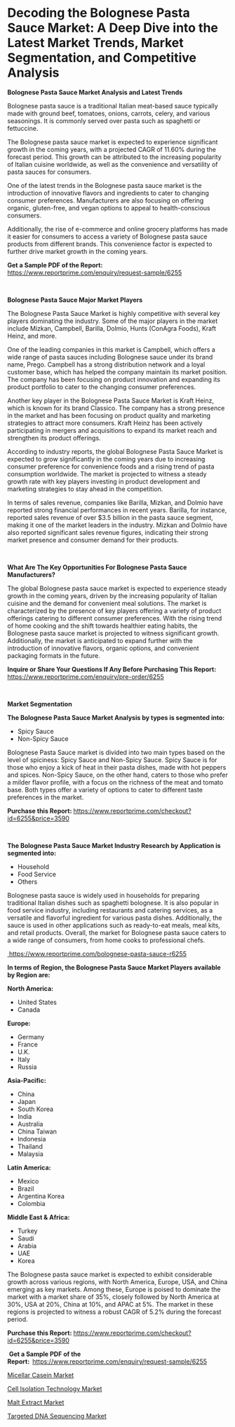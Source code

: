 <p><h1>Decoding the Bolognese Pasta Sauce Market: A Deep Dive into the Latest Market Trends, Market Segmentation, and Competitive Analysis</h1></p><p><strong>Bolognese Pasta Sauce Market Analysis and Latest Trends</strong></p>
<p><p>Bolognese pasta sauce is a traditional Italian meat-based sauce typically made with ground beef, tomatoes, onions, carrots, celery, and various seasonings. It is commonly served over pasta such as spaghetti or fettuccine.</p><p>The Bolognese pasta sauce market is expected to experience significant growth in the coming years, with a projected CAGR of 11.60% during the forecast period. This growth can be attributed to the increasing popularity of Italian cuisine worldwide, as well as the convenience and versatility of pasta sauces for consumers.</p><p>One of the latest trends in the Bolognese pasta sauce market is the introduction of innovative flavors and ingredients to cater to changing consumer preferences. Manufacturers are also focusing on offering organic, gluten-free, and vegan options to appeal to health-conscious consumers.</p><p>Additionally, the rise of e-commerce and online grocery platforms has made it easier for consumers to access a variety of Bolognese pasta sauce products from different brands. This convenience factor is expected to further drive market growth in the coming years.</p></p>
<p><strong>Get a Sample PDF of the Report:&nbsp;</strong> <a href="https://www.reportprime.com/enquiry/request-sample/6255">https://www.reportprime.com/enquiry/request-sample/6255</a></p>
<p>&nbsp;</p>
<p><strong>Bolognese Pasta Sauce Major Market Players</strong></p>
<p><p>The Bolognese Pasta Sauce Market is highly competitive with several key players dominating the industry. Some of the major players in the market include Mizkan, Campbell, Barilla, Dolmio, Hunts (ConAgra Foods), Kraft Heinz, and more.</p><p>One of the leading companies in this market is Campbell, which offers a wide range of pasta sauces including Bolognese sauce under its brand name, Prego. Campbell has a strong distribution network and a loyal customer base, which has helped the company maintain its market position. The company has been focusing on product innovation and expanding its product portfolio to cater to the changing consumer preferences.</p><p>Another key player in the Bolognese Pasta Sauce Market is Kraft Heinz, which is known for its brand Classico. The company has a strong presence in the market and has been focusing on product quality and marketing strategies to attract more consumers. Kraft Heinz has been actively participating in mergers and acquisitions to expand its market reach and strengthen its product offerings.</p><p>According to industry reports, the global Bolognese Pasta Sauce Market is expected to grow significantly in the coming years due to increasing consumer preference for convenience foods and a rising trend of pasta consumption worldwide. The market is projected to witness a steady growth rate with key players investing in product development and marketing strategies to stay ahead in the competition.</p><p>In terms of sales revenue, companies like Barilla, Mizkan, and Dolmio have reported strong financial performances in recent years. Barilla, for instance, reported sales revenue of over $3.5 billion in the pasta sauce segment, making it one of the market leaders in the industry. Mizkan and Dolmio have also reported significant sales revenue figures, indicating their strong market presence and consumer demand for their products.</p></p>
<p>&nbsp;</p>
<p><strong>What Are The Key Opportunities For Bolognese Pasta Sauce Manufacturers?</strong></p>
<p><p>The global Bolognese pasta sauce market is expected to experience steady growth in the coming years, driven by the increasing popularity of Italian cuisine and the demand for convenient meal solutions. The market is characterized by the presence of key players offering a variety of product offerings catering to different consumer preferences. With the rising trend of home cooking and the shift towards healthier eating habits, the Bolognese pasta sauce market is projected to witness significant growth. Additionally, the market is anticipated to expand further with the introduction of innovative flavors, organic options, and convenient packaging formats in the future.</p></p>
<p><strong>Inquire or Share Your Questions If Any Before Purchasing This Report:</strong> <a href="https://www.reportprime.com/enquiry/pre-order/6255">https://www.reportprime.com/enquiry/pre-order/6255</a></p>
<p>&nbsp;</p>
<p><strong>Market Segmentation</strong></p>
<p><strong>The Bolognese Pasta Sauce Market Analysis by types is segmented into:</strong></p>
<p><ul><li>Spicy Sauce</li><li>Non-Spicy Sauce</li></ul></p>
<p><p>Bolognese Pasta Sauce market is divided into two main types based on the level of spiciness: Spicy Sauce and Non-Spicy Sauce. Spicy Sauce is for those who enjoy a kick of heat in their pasta dishes, made with hot peppers and spices. Non-Spicy Sauce, on the other hand, caters to those who prefer a milder flavor profile, with a focus on the richness of the meat and tomato base. Both types offer a variety of options to cater to different taste preferences in the market.</p></p>
<p><strong>Purchase this Report:&nbsp;</strong><a href="https://www.reportprime.com/checkout?id=6255&price=3590">https://www.reportprime.com/checkout?id=6255&price=3590</a></p>
<p>&nbsp;</p>
<p><strong>The Bolognese Pasta Sauce Market Industry Research by Application is segmented into:</strong></p>
<p><ul><li>Household</li><li>Food Service</li><li>Others</li></ul></p>
<p><p>Bolognese pasta sauce is widely used in households for preparing traditional Italian dishes such as spaghetti bolognese. It is also popular in food service industry, including restaurants and catering services, as a versatile and flavorful ingredient for various pasta dishes. Additionally, the sauce is used in other applications such as ready-to-eat meals, meal kits, and retail products. Overall, the market for Bolognese pasta sauce caters to a wide range of consumers, from home cooks to professional chefs.</p></p>
<p><a href="https://www.reportprime.com/bolognese-pasta-sauce-r6255">&nbsp;https://www.reportprime.com/bolognese-pasta-sauce-r6255</a></p>
<p><strong>In terms of Region, the Bolognese Pasta Sauce Market Players available by Region are:</strong></p>
<p>
    <p> <strong> North America: </strong>
        <ul>
            <li>United States</li>
            <li>Canada</li>
        </ul>
        </p> 
    <p> <strong> Europe: </strong>
        <ul>
            <li>Germany</li>
            <li>France</li>
            <li>U.K.</li>
            <li>Italy</li>
            <li>Russia</li>
        </ul>
        </p> 
    <p> <strong> Asia-Pacific: </strong>
        <ul>
            <li>China</li>
            <li>Japan</li>
            <li>South Korea</li>
            <li>India</li>
            <li>Australia</li>
            <li>China Taiwan</li>
            <li>Indonesia</li>
            <li>Thailand</li>
            <li>Malaysia</li>
        </ul>
        </p> 
    <p> <strong> Latin America: </strong>
        <ul>
            <li>Mexico</li>
            <li>Brazil</li>
            <li>Argentina Korea</li>
            <li>Colombia</li>
        </ul>
        </p> 
    <p> <strong> Middle East & Africa: </strong>
        <ul>
            <li>Turkey</li>
            <li>Saudi</li>
            <li>Arabia</li>
            <li>UAE</li>
            <li>Korea</li>
        </ul>
    </p>
    </p>
<p><p>The Bolognese pasta sauce market is expected to exhibit considerable growth across various regions, with North America, Europe, USA, and China emerging as key markets. Among these, Europe is poised to dominate the market with a market share of 35%, closely followed by North America at 30%, USA at 20%, China at 10%, and APAC at 5%. The market in these regions is projected to witness a robust CAGR of 5.2% during the forecast period.</p></p>
<p><strong>Purchase this Report: </strong><a href="https://www.reportprime.com/checkout?id=6255&price=3590">https://www.reportprime.com/checkout?id=6255&price=3590</a></p>
<p>&nbsp;<strong>Get a Sample PDF of the Report:&nbsp;&nbsp;</strong><a href="https://www.reportprime.com/enquiry/request-sample/6255">https://www.reportprime.com/enquiry/request-sample/6255</a></p>
<p><strong></strong></p>
<p><p><a href="https://github.com/mauripalmi/Market-Research-Report-List-4/blob/main/micellar-casein-market.md">Micellar Casein Market</a></p><p><a href="https://issuu.com/reportprime-2/docs/cell-isolation-technology-market-size-2030.pptx">Cell Isolation Technology Market</a></p><p><a href="https://github.com/gulaimolin/Market-Research-Report-List-5/blob/main/malt-extract-market.md">Malt Extract Market</a></p><p><a href="https://issuu.com/reportprime-2/docs/targeted-dna-sequencing-market-size-2030.pptx">Targeted DNA Sequencing Market</a></p></p>